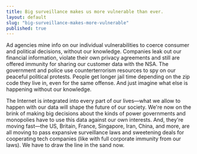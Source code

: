 ```yaml
---
title: Big surveillance makes us more vulnerable than ever.
layout: default
slug: "big-surveillance-makes-more-vulnerable"
published: true
---
```



Ad agencies mine info on our individual vulnerabilities to coerce consumer and political decisions, without our knowledge. Companies leak out our financial information, violate their own privacy agreements and still are offered immunity for sharing our customer data with the NSA. The government and police use counterterrorism resources to spy on our peaceful political protests. People get longer jail time depending on the zip code they live in, even for the same offense. And just imagine what else is happening without our knowledge.

The Internet is integrated into every part of our lives—what we allow to happen with our data will shape the future of our society. We're now on the brink of making big decisions about the kinds of power governments and monopolies have to use this data against our own interests. And, they're moving fast—the US, Britain, France, Singapore, Iran, China, and more, are all moving to pass expansive surveillance laws and sweetening deals for cooperating tech companies (like with full corporate immunity from our laws). We have to draw the line in the sand now.
